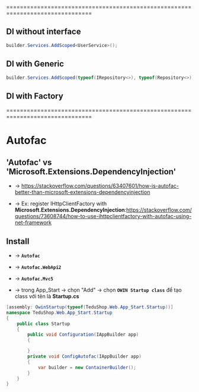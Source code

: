 ===============================================================================
## DI without interface
```cs
builder.Services.AddScoped<UserService>();
```

## DI with Generic 

```cs
builder.Services.AddScoped(typeof(IRepository<>), typeof(Repository<>));
```


## DI with Factory

===============================================================================
# Autofac

## 'Autofac' vs 'Microsoft.Extensions.DependencyInjection'
* -> https://stackoverflow.com/questions/63407601/how-is-autofac-better-than-microsoft-extensions-dependencyinjection

* -> Ex: register IHttpClientFactory with **Microsoft.Extensions.DependencyInjection**:https://stackoverflow.com/questions/73608744/how-to-use-ihttpclientfactory-with-autofac-using-net-framework

## Install
* -> **`Autofac`**
* -> **`Autofac.WebApi2`**
* -> **`Autofac.Mvc5`**

* -> trong App_Start -> chọn "Add" -> chọn **`OWIN Startup class`** để tạo class với tên là **Startup.cs**
```cs
[assembly: OwinStartup(typeof(TeduShop.Web.App_Start.Startup))]
namespace TeduShop.Web.App_Start.Startup
{
    public class Startup
    {
        public void Configuration(IAppBuilder app)
        {

        }
        private void ConfigAutofac(IAppBuilder app)
        {
            var builder = new ContainerBuilder();
        }
    }
}
```